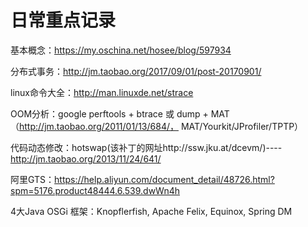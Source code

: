 # 日常重点记录


基本概念：https://my.oschina.net/hosee/blog/597934

分布式事务：http://jm.taobao.org/2017/09/01/post-20170901/

linux命令大全：http://man.linuxde.net/strace

OOM分析：google perftools + btrace 或 dump + MAT（http://jm.taobao.org/2011/01/13/684/， MAT/Yourkit/JProfiler/TPTP）

代码动态修改：hotswap(该补丁的网址http://ssw.jku.at/dcevm/)----http://jm.taobao.org/2013/11/24/641/

阿里GTS：https://help.aliyun.com/document_detail/48726.html?spm=5176.product48444.6.539.dwWn4h

4大Java OSGi 框架：Knopflerfish, Apache Felix, Equinox, Spring DM
